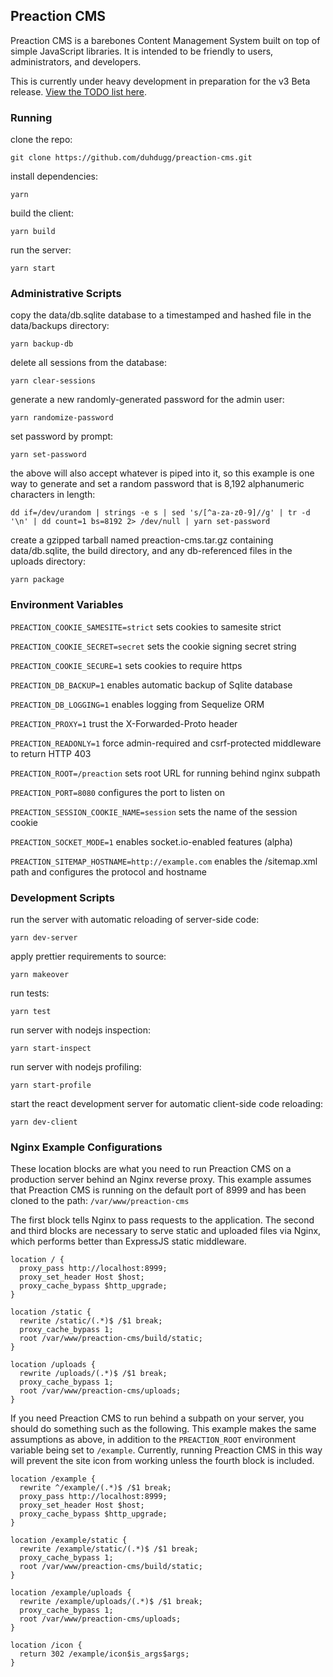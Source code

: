 ## Preaction CMS

Preaction CMS is a barebones Content Management System built on top of simple JavaScript libraries. It is intended to be friendly to users, administrators, and developers.

This is currently under heavy development in preparation for the v3 Beta release. [View the TODO list here](TODO-v3.md).

### Running

clone the repo:

`git clone https://github.com/duhdugg/preaction-cms.git`

install dependencies:

`yarn`

build the client:

`yarn build`

run the server:

`yarn start`

### Administrative Scripts

copy the data/db.sqlite database to a timestamped and hashed file in the data/backups directory:

`yarn backup-db`

delete all sessions from the database:

`yarn clear-sessions`

generate a new randomly-generated password for the admin user:

`yarn randomize-password`

set password by prompt:

`yarn set-password`

the above will also accept whatever is piped into it, so this example is one way to generate and set a random password that is 8,192 alphanumeric characters in length:

`dd if=/dev/urandom | strings -e s | sed 's/[^a-za-z0-9]//g' | tr -d '\n' | dd count=1 bs=8192 2> /dev/null | yarn set-password`

create a gzipped tarball named preaction-cms.tar.gz containing data/db.sqlite, the build directory, and any db-referenced files in the uploads directory:

`yarn package`

### Environment Variables

`PREACTION_COOKIE_SAMESITE=strict` sets cookies to samesite strict

`PREACTION_COOKIE_SECRET=secret` sets the cookie signing secret string

`PREACTION_COOKIE_SECURE=1` sets cookies to require https

`PREACTION_DB_BACKUP=1` enables automatic backup of Sqlite database

`PREACTION_DB_LOGGING=1` enables logging from Sequelize ORM

`PREACTION_PROXY=1` trust the X-Forwarded-Proto header

`PREACTION_READONLY=1` force admin-required and csrf-protected middleware to return HTTP 403

`PREACTION_ROOT=/preaction` sets root URL for running behind nginx subpath

`PREACTION_PORT=8080` configures the port to listen on

`PREACTION_SESSION_COOKIE_NAME=session` sets the name of the session cookie

`PREACTION_SOCKET_MODE=1` enables socket.io-enabled features (alpha)

`PREACTION_SITEMAP_HOSTNAME=http://example.com` enables the /sitemap.xml path and configures the protocol and hostname

### Development Scripts

run the server with automatic reloading of server-side code:

`yarn dev-server`

apply prettier requirements to source:

`yarn makeover`

run tests:

`yarn test`

run server with nodejs inspection:

`yarn start-inspect`

run server with nodejs profiling:

`yarn start-profile`

start the react development server for automatic client-side code reloading:

`yarn dev-client`

### Nginx Example Configurations

These location blocks are what you need to run Preaction CMS on a production server behind an Nginx reverse proxy.
This example assumes that Preaction CMS is running on the default port of 8999 and has been cloned to the path: `/var/www/preaction-cms`

The first block tells Nginx to pass requests to the application.
The second and third blocks are necessary to serve static and uploaded files via Nginx, which performs better than ExpressJS static middleware.

```
location / {
  proxy_pass http://localhost:8999;
  proxy_set_header Host $host;
  proxy_cache_bypass $http_upgrade;
}

location /static {
  rewrite /static/(.*)$ /$1 break;
  proxy_cache_bypass 1;
  root /var/www/preaction-cms/build/static;
}

location /uploads {
  rewrite /uploads/(.*)$ /$1 break;
  proxy_cache_bypass 1;
  root /var/www/preaction-cms/uploads;
}
```

If you need Preaction CMS to run behind a subpath on your server, you should do something such as the following.
This example makes the same assumptions as above, in addition to the `PREACTION_ROOT` environment variable being set to `/example`.
Currently, running Preaction CMS in this way will prevent the site icon from working unless the fourth block is included.

```
location /example {
  rewrite ^/example/(.*)$ /$1 break;
  proxy_pass http://localhost:8999;
  proxy_set_header Host $host;
  proxy_cache_bypass $http_upgrade;
}

location /example/static {
  rewrite /example/static/(.*)$ /$1 break;
  proxy_cache_bypass 1;
  root /var/www/preaction-cms/build/static;
}

location /example/uploads {
  rewrite /example/uploads/(.*)$ /$1 break;
  proxy_cache_bypass 1;
  root /var/www/preaction-cms/uploads;
}

location /icon {
  return 302 /example/icon$is_args$args;
}
```
